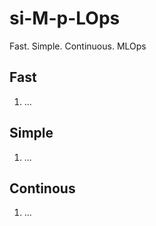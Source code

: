 # si-M-p-LOps
Fast. Simple. Continuous. MLOps

## Fast
 1. ...

## Simple
 1. ...

## Continous
 1. ...
